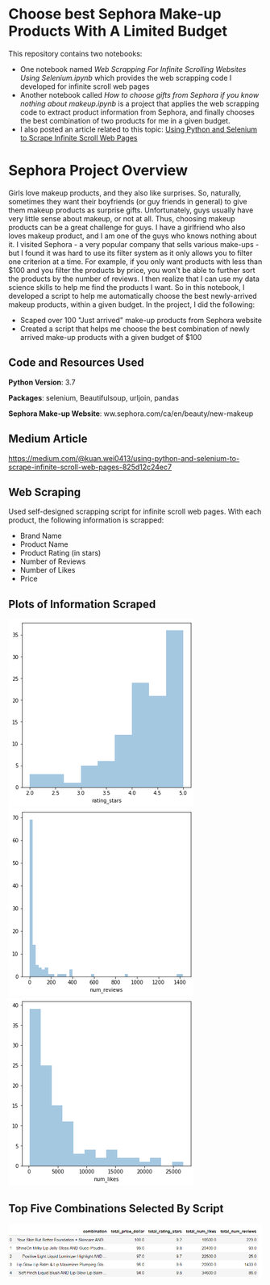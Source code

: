 # Choose best Sephora Make-up Products With A Limited Budget
This repository contains two notebooks:
- One notebook named *Web Scrapping For Infinite Scrolling Websites Using Selenium.ipynb* which provides the web scrapping code I developed for infinite scroll web pages
- Another notebook called *How to choose gifts from Sephora if you know nothing about makeup.ipynb* is a project that applies the web scrapping code to extract product information from Sephora, and finally chooses the best combination of two products for me in a given budget. 
- I also posted an article related to this topic: [Using Python and Selenium to Scrape Infinite Scroll Web Pages](https://medium.com/@kuan.wei0413/using-python-and-selenium-to-scrape-infinite-scroll-web-pages-825d12c24ec7)


# Sephora Project Overview
Girls love makeup products, and they also like surprises. So, naturally, sometimes they want their boyfriends (or guy friends in general) to give them makeup products as surprise gifts. Unfortunately, guys usually have very little sense about makeup, or not at all. Thus, choosing makeup products can be a great challenge for guys. I have a girlfriend who also loves makeup product, and I am one of the guys who knows nothing about it. I visited Sephora - a very popular company that sells various make-ups - but I found it was hard to use its filter system as it only allows you to filter one criterion at a time. For example, if you only want products with less than $100 and you filter the products by price, you won't be able to further sort the products by the number of reviews. I then realize that I can use my data science skills to help me find the products I want. So in this notebook, I developed a script to help me automatically choose the best newly-arrived makeup products, within a given budget. In the project, I did the following:
- Scaped over 100 "Just arrived" make-up products from Sephora website
- Created a script that helps me choose the best combination of newly arrived make-up products with a given budget of $100



## Code and Resources Used
**Python Version**: 3.7

**Packages**: selenium, Beautifulsoup, urljoin, pandas

**Sephora Make-up Website**: ww.sephora.com/ca/en/beauty/new-makeup

## Medium Article
https://medium.com/@kuan.wei0413/using-python-and-selenium-to-scrape-infinite-scroll-web-pages-825d12c24ec7


## Web Scraping
Used self-designed scrapping script for infinite scroll web pages. With each product, the following information is scrapped:
- Brand Name
- Product Name
- Product Rating (in stars)
- Number of Reviews
- Number of Likes
- Price

## Plots of Information Scraped

![image](rating_stars_distribution.png)
![image](num_reviews_distribution.png)
![image](num_likes_distribution.png)

## Top Five Combinations Selected By Script

![image](final_table.PNG)
